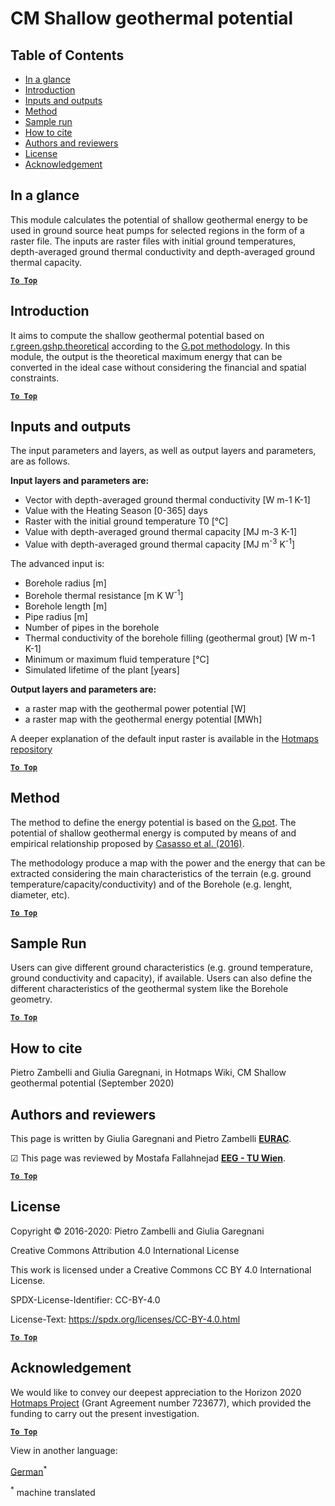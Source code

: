 <h1>CM Shallow geothermal potential</h1>

## Table of Contents
* [In a glance](#in-a-glance)
* [Introduction](#introduction)
* [Inputs and outputs](#inputs-and-outputs)
* [Method](#method)
* [Sample run](#sample-run)
* [How to cite](#how-to-cite)
* [Authors and reviewers](#authors-and-reviewers)
* [License](#license)
* [Acknowledgement](#acknowledgement)


## In a glance
This module calculates the potential of shallow geothermal energy to be used in ground source heat pumps for selected regions in the form of a raster file. The inputs are raster files with initial ground temperatures, depth-averaged ground thermal conductivity and depth-averaged ground thermal capacity.


[**`To Top`**](#table-of-contents)

## Introduction

It aims to compute the shallow geothermal potential based on [r.green.gshp.theoretical](https://grass.osgeo.org/grass76/manuals/addons/r.green.gshp.theoretical.html) according to the [G.pot methodology](https://www.sciencedirect.com/science/article/pii/S0360544216303358). 
In this module, the output is the theoretical maximum energy that can be converted in the ideal case without considering the financial and spatial constraints. 


[**`To Top`**](#table-of-contents)


## Inputs and outputs

The input parameters and layers, as well as output layers and parameters, are as follows.


**Input layers and parameters are:**

* Vector with depth-averaged ground thermal conductivity [W m-1 K-1]
* Value with the Heating Season [0-365] days
* Raster with the initial ground temperature T0 [°C]
* Value with depth-averaged ground thermal capacity [MJ m-3 K-1]
* Value with depth-averaged ground thermal capacity [MJ m<sup>-3</sup> K<sup>-1</sup>]

The advanced input is:
* Borehole radius [m]
* Borehole thermal resistance [m K W<sup>-1</sup>]
* Borehole length [m]
* Pipe radius [m]
* Number of pipes in the borehole
* Thermal conductivity of the borehole filling (geothermal grout) [W m-1 K-1]
* Minimum or maximum fluid temperature [°C]
* Simulated lifetime of the plant [years]

**Output layers and parameters are:**

* a raster map with the geothermal power potential [W]
* a raster map with the geothermal energy potential [MWh]

A deeper explanation of the default input raster is available in the [Hotmaps repository](https://gitlab.com/hotmaps/potential/potential_geothermal_raster)

[**`To Top`**](#table-of-contents)


## Method
The method to define the energy potential is based on the [G.pot](https://www.sciencedirect.com/science/article/pii/S0360544216303358). The potential of shallow geothermal energy is computed by means of and empirical relationship proposed by [Casasso et al. (2016)](https://www.sciencedirect.com/science/article/pii/S0360544216303358).

The methodology produce a map with the power and the energy that can be extracted considering the main characteristics of the terrain (e.g. ground temperature/capacity/conductivity) and of the Borehole (e.g. lenght, diameter, etc).

[**`To Top`**](#table-of-contents)

## Sample Run

Users can give different ground characteristics (e.g. ground temperature, ground conductivity and capacity), if available.
Users can also define the different characteristics of the geothermal system like the Borehole geometry.


[**`To Top`**](#table-of-contents)

## How to cite

Pietro Zambelli and Giulia Garegnani, in Hotmaps Wiki, CM Shallow geothermal potential (September 2020)


## Authors and reviewers

This page is written by Giulia Garegnani and Pietro Zambelli **[EURAC](http://www.eurac.edu)**.

&#9745; This page was reviewed by Mostafa Fallahnejad **[EEG - TU Wien](https://eeg.tuwien.ac.at/)**.


[**`To Top`**](#table-of-contents)

## License

Copyright © 2016-2020: Pietro Zambelli and Giulia Garegnani

Creative Commons Attribution 4.0 International License

This work is licensed under a Creative Commons CC BY 4.0 International License.

SPDX-License-Identifier: CC-BY-4.0

License-Text: https://spdx.org/licenses/CC-BY-4.0.html


[**`To Top`**](#table-of-contents)

## Acknowledgement

We would like to convey our deepest appreciation to the Horizon 2020 [Hotmaps Project](https://www.hotmaps-project.eu) (Grant Agreement number 723677), which provided the funding to carry out the present investigation.


[**`To Top`**](#table-of-contents)







<!--- THIS IS A SUPER UNIQUE IDENTIFIER -->

View in another language:

 [German](../de/CM-Shallow-geothermal-potential)<sup>\*</sup> 

<sup>\*</sup> machine translated